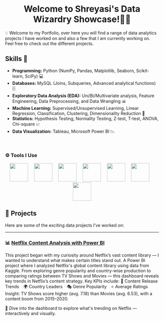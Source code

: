 <h1 align="center"> Welcome to Shreyasi's Data Wizardry Showcase!🧙‍♂️ </h1>
<p align="center">

</p>

💡 Welcome to my Portfolio, over here you will find a range of data analytics projects I have worked on and also a few that I am currently working on. Feel free to check out the different projects.

## Skills 🧰

- **Programming:** Python (NumPy, Pandas, Matplotlib, Seaborn, Scikit-learn, SciPy) 💻  
- **Databases:** MySQL (Joins, Subqueries, Advanced analytical functions) 🗄️  
- **Exploratory Data Analysis (EDA):** Uni/Bi/Multivariate analysis, Feature Engineering, Data Preprocessing, and Data Wrangling 📊  
- **Machine Learning:** Supervised/Unsupervised Learning, Linear Regression, Classification, Clustering, Dimensionality Reduction 🤖  
- **Statistics:** Hypothesis Testing, Normality Testing, Z-test, T-test, ANOVA, Chi-square 📈  
- **Data Visualization:** Tableau, Microsoft Power BI 📉  

<br/>

### ⚙️ Tools I Use

<p align="center">
  <img src="https://cdn.jsdelivr.net/gh/devicons/devicon/icons/python/python-original.svg" height="60" />
  &nbsp;&nbsp;&nbsp;
  <img src="https://cdn.jsdelivr.net/gh/devicons/devicon/icons/mysql/mysql-original-wordmark.svg" height="60" />
  &nbsp;&nbsp;&nbsp;
  <img src="https://cdn.jsdelivr.net/gh/devicons/devicon/icons/pandas/pandas-original.svg" height="60" />
  &nbsp;&nbsp;&nbsp;
  <img src="https://cdn.jsdelivr.net/gh/devicons/devicon/icons/jupyter/jupyter-original-wordmark.svg" height="60" />
  &nbsp;&nbsp;&nbsp;
  <img src="https://cdn.jsdelivr.net/gh/devicons/devicon/icons/kaggle/kaggle-original.svg" height="60" />
  &nbsp;&nbsp;&nbsp;
  <img src="https://upload.wikimedia.org/wikipedia/commons/c/cf/Microsoft_Excel_2013-2019_logo.svg" height="60" />
  &nbsp;&nbsp;&nbsp;
  <img src="https://upload.wikimedia.org/wikipedia/commons/c/cf/Power_BI_logo.svg" height="60" />
</p>

## 📂 Projects

Here are some of the exciting data projects I’ve worked on:

---

### 📊 [Netflix Content Analysis with Power BI ](https://github.com/Shreyasi-Kundu/Netflix-Content-Analysis)
This project began with my curiosity around Netflix’s vast content library — I wanted to understand what makes certain titles stand out. A Power BI project where I analyzed Netflix's global content library using data from Kaggle. From exploring genre popularity and country-wise production to comparing ratings between TV Shows and Movies — this dashboard reveals key trends in Netflix’s content strategy.
Key KPIs include:
📅 Content Release Trends 🌍 Country Leaders 🎭 Genre Popularity ⭐ Average Ratings
Insight: TV Shows score higher (avg. 7.18) than Movies (avg. 6.53), with a content boom from 2015–2020.

🔎 Dive into the dashboard to explore what's trending on Netflix — interactively and visually.


